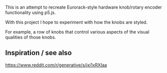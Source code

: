 This is an attempt to recreate Eurorack-style hardware knob/rotary encoder functionality using p5.js.

With this project I hope to experiment with how the knobs are styled.

For example, a row of knobs that control various aspects of the visual qualities of those knobs.

## Inspiration / see also
https://www.reddit.com/r/generative/s/jxi1xRXIaa